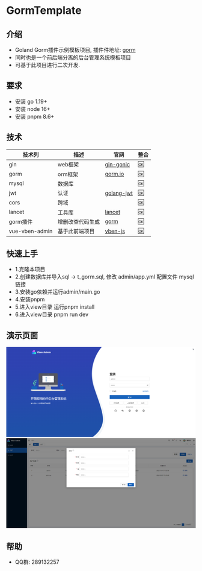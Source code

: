 # GormTemplate

## 介绍

- Goland Gorm插件示例模板项目, 插件件地址: [gorm](https://plugins.jetbrains.com/plugin/20411-gorm/)
- 同时也是一个前后端分离的后台管理系统模板项目
- 可基于此项目进行二次开发.

## 要求
- 安装 go 1.19+
- 安装 node 16+
- 安装 pnpm 8.6+

## 技术

| 技术列            | 描述       | 官网                                                       | 整合 |
|----------------|----------|----------------------------------------------------------|----|
| gin            | web框架    | [gin-gonic](https://gin-gonic.com/zh-cn/docs/)           | 🆗 |
| gorm           | orm框架    | [gorm.io](https://gorm.io/zh_CN/docs/index.html)         | 🆗 |
| mysql          | 数据库      |                                                          | 🆗 |
| jwt            | 认证       | [golang-jwt](https://github.com/golang-jwt/jwt)          | 🆗 |
| cors           | 跨域       |                                                          | 🆗 |
| lancet         | 工具库      | [lancet](https://github.com/duke-git/lancet)             | 🆗 |
| gorm插件         | 增删改查代码生成 | [gorm](https://plugins.jetbrains.com/plugin/20411-gorm/) | 🆗 |
| vue-vben-admin | 基于此前端项目  | [vben-js](https://github.com/vbenjs/vue-vben-admin)      | 🆗 |


## 快速上手

- 1.克隆本项目
- 2.创建数据库并导入sql -> t_gorm.sql, 修改 admin/app.yml 配置文件 mysql 链接
- 3.安装go依赖并运行admin/main.go
- 4.安装pnpm
- 5.进入view目录 运行pnpm install
- 6.进入view目录 pnpm run dev

## 演示页面

![2](gorm/img_1.png)
![1](gorm/img_2.png)


## 帮助

- QQ群: 289132257